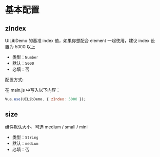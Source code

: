 # 基本配置

## zIndex

UILibDemo 的基准 index 值，如果你想配合 element 一起使用，建议 index 设置为 5000 以上

-   类型：`Number`
-   默认：`5000`
-   必填：否

配置方式:

在 main.js 中写入以下内容：

```js
Vue.use(UILibDemo, { zIndex: 5000 });
```

## size

组件默认大小，可选 medium / small / mini

-   类型：`String`
-   默认：`medium`
-   必填：否
